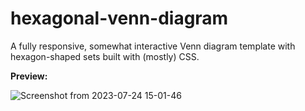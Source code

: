 # hexagonal-venn-diagram

A fully responsive, somewhat interactive Venn diagram template with hexagon-shaped sets built with (mostly) CSS.

**Preview:**

![Screenshot from 2023-07-24 15-01-46](https://github.com/jessrheb/hexagonal-venn-diagram/assets/122543521/2cc05e31-3e1b-42a2-a381-92c1b52b6663)
